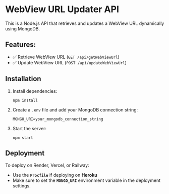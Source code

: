# WebView URL Updater API

This is a Node.js API that retrieves and updates a WebView URL dynamically using MongoDB.

## Features:
- ✅ Retrieve WebView URL (`GET /api/getWebViewUrl`)
- ✅ Update WebView URL (`POST /api/updateWebViewUrl`)

## Installation

1. Install dependencies:
   ```
   npm install
   ```

2. Create a `.env` file and add your MongoDB connection string:
   ```
   MONGO_URI=your_mongodb_connection_string
   ```

3. Start the server:
   ```
   npm start
   ```

## Deployment

To deploy on Render, Vercel, or Railway:
- Use the **`Procfile`** if deploying on **Heroku**
- Make sure to set the **`MONGO_URI`** environment variable in the deployment settings.
